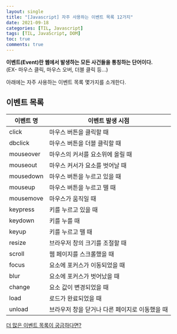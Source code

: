 ```yaml
---
layout: single
title: "[Javascript] 자주 사용하는 이벤트 목록 12가지"
date: 2021-09-18
categories: [TIL, Javascript]
tags: [TIL, JavaScript, DOM]
toc: true
comments: true
---
```



**이벤트(Event)란 웹에서 발생하는 모든 사건들을 통칭하는 단어이다.**  
(EX- 마우스 클릭, 마우스 오버, 더블 클릭 등...)

아래에는 자주 사용하는 이벤트 목록 몇가지를 소개한다. 


## 이벤트 목록

이벤트 명 | 이벤트 발생 시점
--- | ---
click | 마우스 버튼을 클릭할 때
dbclick | 마우스 버튼을 더블 클릭할 때
mouseover | 마우스의 커서를 요소위에 올릴 때
mouseout | 마우스 커서가 요소를 벗어날 때
mousedown | 마우스 버튼을 누르고 있을 때
mouseup | 마우스 버튼을 누르고 뗄 때
mousemove | 마우스가 움직일 때
keypress | 키를 누르고 있을 때
keydown | 키를 누를 때 
keyup | 키를 누르고 뗄 때
resize | 브라우저 창의 크기를 조절할 때
scroll | 웹 페이지를 스크롤했을 때
focus | 요소에 포커스가 이동되었을 때
blur | 요소에 포커스가 벗어났을 때
change | 요소 값이 변경되었을 때
load | 로드가 완료되었을 때
unload | 브라우저 창을 닫거나 다른 페이지로 이동했을 때

[더 많은 이벤트 목록이 궁금하다면?](https://developer.mozilla.org/en-US/docs/Web/Events#event_listing)

